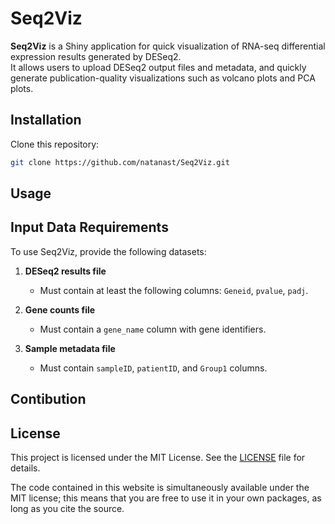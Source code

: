 # Seq2Viz

**Seq2Viz** is a Shiny application for quick visualization of RNA-seq differential expression results generated by DESeq2.  
It allows users to upload DESeq2 output files and metadata, and quickly generate publication-quality visualizations such as volcano plots and PCA plots.


## Installation

Clone this repository:

```bash
git clone https://github.com/natanast/Seq2Viz.git
```

## Usage


## Input Data Requirements

To use Seq2Viz, provide the following datasets:

1. **DESeq2 results file**  
   - Must contain at least the following columns: `Geneid`, `pvalue`, `padj`.
2. **Gene counts file**  
   - Must contain a `gene_name` column with gene identifiers.

3. **Sample metadata file**  
   - Must contain `sampleID`, `patientID`, and `Group1` columns.



## Contibution

## License

This project is licensed under the MIT License. See the [LICENSE](LICENSE) file for details.

The code contained in this website is simultaneously available under the MIT license; this means that you are free to use it in your own packages, as long as you cite the source.
